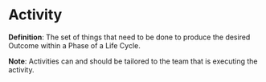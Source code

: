 # Activity

**Definition**: The set of things that need to be done to produce the desired Outcome within a Phase of a Life Cycle.

**Note**: Activities can and should be tailored to the team that is executing the activity.